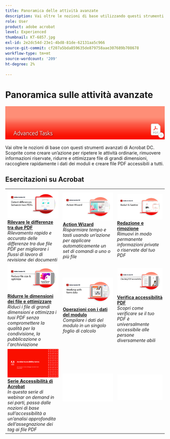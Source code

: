 ```yaml
---
title: Panoramica delle attività avanzate
description: Vai oltre le nozioni di base utilizzando questi strumenti avanzati in Acrobat
role: User
product: adobe acrobat
level: Experienced
thumbnail: KT-6857.jpg
exl-id: 2e2dc54d-23e1-4bd8-81de-62131aa5c966
source-git-commit: cf207a5bda859635de879758aae307689b708678
workflow-type: tm+mt
source-wordcount: '209'
ht-degree: 2%

---
```


# Panoramica sulle attività avanzate

![Immagine introduttiva di Acrobat](../assets/Hero-AdvancedTasks.png)

Vai oltre le nozioni di base con questi strumenti avanzati di Acrobat DC. Scoprite come creare un’azione per ripetere le attività ordinarie, rimuovere informazioni riservate, ridurre e ottimizzare file di grandi dimensioni, raccogliere rapidamente i dati dei moduli e creare file PDF accessibili a tutti.

## Esercitazioni su Acrobat

<table style="table-layout:fixed">
<tr>
  <td>
    <a href="compare.md">
      <img alt="Rilevare le differenze tra due PDF" src="../assets/Compare_1280.png" />
    </a>
    <div>
    <a href="compare.md"><strong>Rilevare le differenze tra due PDF</strong></a>
    </div>
    <em>Rilevamento rapido e accurato delle differenze tra due file PDF per migliorare i flussi di lavoro di revisione dei documenti</em>
    <br>
  </td>
  <td>
    <a href="action.md">
      <img alt="Action Wizard" src="../assets/Action.jpg" />
    </a>
    <div>
    <a href="action.md"><strong>Action Wizard</strong></a>
    </div>
    <em>Risparmiare tempo e tasti usando un’azione per applicare automaticamente un set di comandi a uno o più file</em>
    <br>
  </td>
  <td>
    <a href="redact.md">
      <img alt="Redazione e rimozione" src="../assets/Redact.jpg" />
    </a>
    <div>
    <a href="redact.md"><strong>Redazione e rimozione</strong></a>
    </div>
    <em>Rimuovi in modo permanente informazioni private o riservate dal tuo PDF</em>
    <br>
  </td>  
</tr>
<tr>
  <td>
    <a href="reduce.md">
      <img alt="Ridurre le dimensioni dei file e ottimizzare" src="../assets/Reduce.jpg" />
    </a>
    <div>
    <a href="reduce.md"><strong>Ridurre le dimensioni dei file e ottimizzare</strong></a>
    </div>
    <em>Riduci i file di grandi dimensioni e ottimizza i tuoi PDF senza compromettere la qualità per la condivisione, la pubblicazione o l'archiviazione</em>
    <br>
  </td>
  <td>
    <a href="formdata.md">
      <img alt="Action Wizard" src="../assets/FormData.jpg" />
    </a>
    <div>
    <a href="formdata.md"><strong>Operazioni con i dati del modulo</strong></a>
    </div>
    <em>Compilare i dati del modulo in un singolo foglio di calcolo</em>
    <br>
  </td>
  <td>
    <a href="accessibility.md">
      <img alt="Verifica accessibilità PDF" src="../assets/Checkingaccessible_1280.jpg" />
    </a>
    <div>
    <a href="accessibility.md"><strong>Verifica accessibilità PDF</strong></a>
    </div>
    <em>Scopri come verificare se il tuo PDF è universalmente accessibile alle persone diversamente abili</em>
    <br>
  </td>
</tr>
<tr>
  <td>
    <a href="accessibility-series.md">
      <img alt="Preparazione dei file PDF accessibili" src="../assets/Accessibilityseries_1280.png" />
    </a>
    <div>
    <a href="accessibility-series.md"><strong>Serie Accessibilità di Acrobat</strong></a>
    </div>
    <em>In questa serie di webinar on demand in sei parti, passa dalle nozioni di base sull’accessibilità a un’analisi approfondita dell’assegnazione dei tag ai file PDF</em>
    <br>
  </td>
  <td>
   <img alt="Spaziatore" src="../assets/Whitespacer.png" />
    <div>
    <br>
  </td>
  <td>
   <img alt="Spaziatore" src="../assets/Whitespacer.png" />
    <div>
    <br>
  </td>
</tr>
</table>
